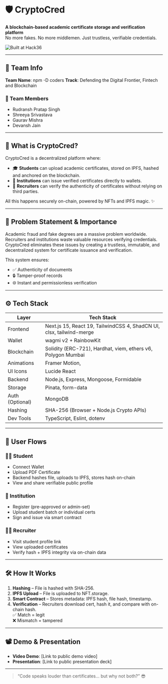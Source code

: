 # 🛡️ CryptoCred

**A blockchain-based academic certificate storage and verification platform**  
No more fakes. No more middlemen. Just trustless, verifiable credentials.

![Built at Hack36](https://postimage.me/images/2025/04/19/built-at-hack36.png)

---

## 🧠 Team Info

**Team Name**: npm -D coders 
**Track**: Defending the Digital Frontier, Fintech and Blockchain

### 👥 Team Members
- Rudransh Pratap Singh
- Shreeya Srivastava
- Gaurav Mishra
- Devansh Jain

---

## 🚀 What is CryptoCred?

CryptoCred is a decentralized platform where:

- 🎓 **Students** can upload academic certificates, stored on IPFS, hashed and anchored on the blockchain.
- 🏫 **Institutions** can issue verified certificates directly to wallets.
- 💼 **Recruiters** can verify the authenticity of certificates without relying on third parties.

All this happens securely on-chain, powered by NFTs and IPFS magic. ✨

---

## 🎯 Problem Statement & Importance

Academic fraud and fake degrees are a massive problem worldwide. Recruiters and institutions waste valuable resources verifying credentials.  
CryptoCred eliminates these issues by creating a trustless, immutable, and decentralized system for certificate issuance and verification.

This system ensures:

- ✅ Authenticity of documents
- 🔒 Tamper-proof records
- 🌐 Instant and permissionless verification

---

## ⚙️ Tech Stack

| Layer         | Tech Stack                                                                 |
|---------------|-----------------------------------------------------------------------------|
| Frontend      | Next.js 15, React 19, TailwindCSS 4, ShadCN UI, clsx, tailwind-merge       |
| Wallet        | wagmi v2 + RainbowKit                                                      |
| Blockchain    | Solidity (ERC-721), Hardhat, viem, ethers v6, Polygon Mumbai               |
| Animations    | Framer Motion,                                            |
| UI Icons      | Lucide React                                                               |
| Backend       | Node.js, Express, Mongoose, Formidable                                     |
| Storage       | Pinata, form-data                                              |
| Auth (Optional)| MongoDB                                      |
| Hashing       | SHA-256 (Browser + Node.js Crypto APIs)                                    |
| Dev Tools     | TypeScript, Eslint, dotenv                                                 |

---

## 🧭 User Flows

### 👨‍🎓 Student
- Connect Wallet
- Upload PDF Certificate
- Backend hashes file, uploads to IPFS, stores hash on-chain
- View and share verifiable public profile

### 🏫 Institution
- Register (pre-approved or admin-set)
- Upload student batch or individual certs
- Sign and issue via smart contract

### 🧑‍💼 Recruiter
- Visit student profile link
- View uploaded certificates
- Verify hash + IPFS integrity via on-chain data

---

## 🛠️ How It Works

1. **Hashing** – File is hashed with SHA-256.
2. **IPFS Upload** – File is uploaded to NFT.storage.
3. **Smart Contract** – Stores metadata: IPFS hash, file hash, timestamp.
4. **Verification** – Recruiters download cert, hash it, and compare with on-chain hash.  
   ✅ Match = legit  
   ❌ Mismatch = tampered
---

## 📽️ Demo & Presentation

- **Video Demo**: [Link to public demo video]  
- **Presentation**: [Link to public presentation deck]

---

> “Code speaks louder than certificates... but why not both?” 😎

